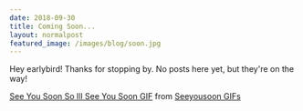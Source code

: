 ```yaml
---
date: 2018-09-30
title: Coming Soon...
layout: normalpost
featured_image: /images/blog/soon.jpg
---
```


Hey earlybird! Thanks for stopping by. No posts here yet, but they're on the way!

<div class="tenor-gif-embed" data-postid="8385693" data-share-method="host" data-width="100%" data-aspect-ratio="1.22"><a href="https://tenor.com/view/see-you-soon-so-ill-see-you-soon-gif-8385693">See You Soon So Ill See You Soon GIF</a> from <a href="https://tenor.com/search/seeyousoon-gifs">Seeyousoon GIFs</a></div><script type="text/javascript" async src="https://tenor.com/embed.js"></script>